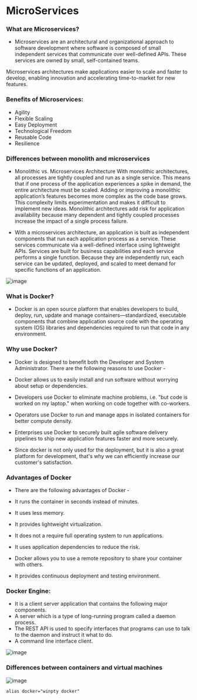 # MicroServices

### What are Microservices?

- Microservices are an architectural and organizational approach to software development where software is composed of small independent services that communicate over well-defined APIs. These services are owned by small, self-contained teams.

Microservices architectures make applications easier to scale and faster to develop, enabling innovation and accelerating time-to-market for new features.

### Benefits of Microservices:

- Agility
- Flexible Scaling
- Easy Deployment
- Technological Freedom
- Reusable Code
- Resilience

### Differences between monolith and microservices

- Monolithic vs. Microservices Architecture
With monolithic architectures, all processes are tightly coupled and run as a single service. This means that if one process of the application experiences a spike in demand, the entire architecture must be scaled. Adding or improving a monolithic application’s features becomes more complex as the code base grows. This complexity limits experimentation and makes it difficult to implement new ideas. Monolithic architectures add risk for application availability because many dependent and tightly coupled processes increase the impact of a single process failure.

- With a microservices architecture, an application is built as independent components that run each application process as a service. These services communicate via a well-defined interface using lightweight APIs. Services are built for business capabilities and each service performs a single function. Because they are independently run, each service can be updated, deployed, and scaled to meet demand for specific functions of an application.

![image](https://user-images.githubusercontent.com/97250268/203053771-ddc1ff7e-43df-48e6-8165-82374d8290b6.png)


### What is Docker?

- Docker is an open source platform that enables developers to build, deploy, run, update and manage containers—standardized, executable components that combine application source code with the operating system (OS) libraries and dependencies required to run that code in any environment.
### Why use Docker?
- Docker is designed to benefit both the Developer and System Administrator. There are the following reasons to use Docker -

- Docker allows us to easily install and run software without worrying about setup or dependencies.
- Developers use Docker to eliminate machine problems, i.e. "but code is worked on my laptop." when working on code together with co-workers.
- Operators use Docker to run and manage apps in isolated containers for better compute density.
- Enterprises use Docker to securely built agile software delivery pipelines to ship new application features faster and more securely.
- Since docker is not only used for the deployment, but it is also a great platform for development, that's why we can efficiently increase our customer's satisfaction.

### Advantages of Docker
- There are the following advantages of Docker -

- It runs the container in seconds instead of minutes.
- It uses less memory.
- It provides lightweight virtualization.
- It does not a require full operating system to run applications.
- It uses application dependencies to reduce the risk.
- Docker allows you to use a remote repository to share your container with others.
- It provides continuous deployment and testing environment.

### Docker Engine:
- It is a client server application that contains the following major components.
- A server which is a type of long-running program called a daemon process.
- The REST API is used to specify interfaces that programs can use to talk to the daemon and instruct it what to do.
- A command line interface client.

![image](https://user-images.githubusercontent.com/97250268/203069350-b7a2321e-016d-4f4d-9fe5-6d350d1d060b.png)

### Differences between containers and virtual machines
![image](https://user-images.githubusercontent.com/97250268/203070410-b44d743e-fdf7-4a02-8225-1323163909e1.png)

`alias docker="winpty docker"`
